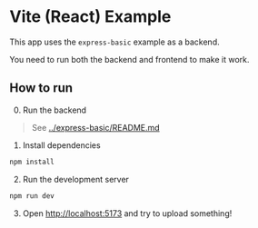 # Vite (React) Example

This app uses the `express-basic` example as a backend.

You need to run both the backend and frontend to make it work.

## How to run

0. Run the backend

> See [../express-basic/README.md](../express-basic/README.md)

1. Install dependencies

```bash
npm install
```

2. Run the development server

```bash
npm run dev
```

3. Open [http://localhost:5173](http://localhost:5173) and try to upload something!